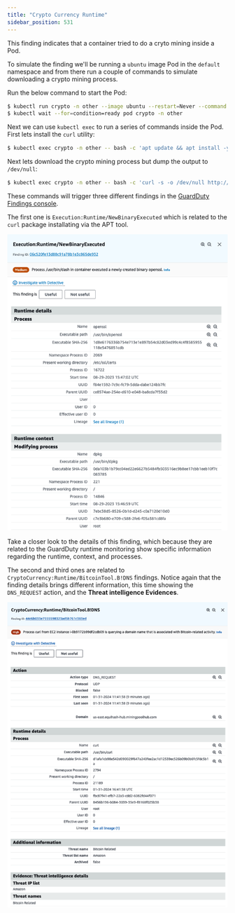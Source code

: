 ```yaml
---
title: "Crypto Currency Runtime"
sidebar_position: 531
---
```


This finding indicates that a container tried to do a cryto mining inside a Pod.

To simulate the finding we'll be running a `ubuntu` image Pod in the `default` namespace and from there run a couple of commands to simulate downloading a crypto mining process.

Run the below command to start the Pod:

```bash
$ kubectl run crypto -n other --image ubuntu --restart=Never --command -- sleep infinity
$ kubectl wait --for=condition=ready pod crypto -n other
```

Next we can use `kubectl exec` to run a series of commands inside the Pod. First lets install the `curl` utility:

```bash
$ kubectl exec crypto -n other -- bash -c 'apt update && apt install -y curl'
```

Next lets download the crypto mining process but dump the output to `/dev/null`:

```bash test=false
$ kubectl exec crypto -n other -- bash -c 'curl -s -o /dev/null http://us-east.equihash-hub.miningpoolhub.com:12026 || true && echo "Done!"'
```

These commands will trigger three different findings in the [GuardDuty Findings console](https://console.aws.amazon.com/guardduty/home#/findings).

The first one is `Execution:Runtime/NewBinaryExecuted` which is related to the `curl` package installating via the APT tool.

![](assets/binary-execution.png)

Take a closer look to the details of this finding, which because they are related to the GuardDuty runtime monitoring show specific information regarding the runtime, context, and processes.

The second and third ones are related to `CryptoCurrency:Runtime/BitcoinTool.B!DNS` findings. Notice again that the finding details brings different information, this time showing the `DNS_REQUEST` action, and the **Threat intelligence Evidences**.

![](assets/crypto-runtime.png)
